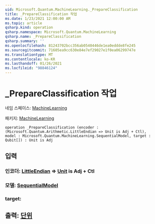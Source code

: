 ```yaml
---
uid: Microsoft.Quantum.MachineLearning._PrepareClassification
title: _PrepareClassification 작업
ms.date: 1/23/2021 12:00:00 AM
ms.topic: article
qsharp.kind: operation
qsharp.namespace: Microsoft.Quantum.MachineLearning
qsharp.name: _PrepareClassification
qsharp.summary: ''
ms.openlocfilehash: 81243702bcc356ab0540446de1ea0eddde8fe245
ms.sourcegitcommit: 71605ea9cc630e84e7ef29027e1f0ea06299747e
ms.translationtype: MT
ms.contentlocale: ko-KR
ms.lasthandoff: 01/26/2021
ms.locfileid: "98846124"
---
```

# <a name="_prepareclassification-operation"></a>_PrepareClassification 작업

네임 스페이스: [MachineLearning](xref:Microsoft.Quantum.MachineLearning)

패키지: [MachineLearning](https://nuget.org/packages/Microsoft.Quantum.MachineLearning)




```qsharp
operation _PrepareClassification (encoder : (Microsoft.Quantum.Arithmetic.LittleEndian => Unit is Adj + Ctl), model : Microsoft.Quantum.MachineLearning.SequentialModel, target : Qubit[]) : Unit is Adj
```


## <a name="input"></a>입력

### <a name="encoder--littleendian--unit--is-adj--ctl"></a>인코더: [LittleEndian](xref:Microsoft.Quantum.Arithmetic.LittleEndian) => [Unit](xref:microsoft.quantum.lang-ref.unit)  is Adj + Ctl




### <a name="model--sequentialmodel"></a>모델: [SequentialModel](xref:Microsoft.Quantum.MachineLearning.SequentialModel)




### <a name="target--qubit"></a>target: [](xref:microsoft.quantum.lang-ref.qubit)





## <a name="output--unit"></a>출력: [단위](xref:microsoft.quantum.lang-ref.unit)


